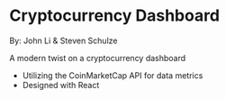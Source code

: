 # Cryptocurrency Dashboard

By: John Li & Steven Schulze


A modern twist on a cryptocurrency dashboard


- Utilizing the CoinMarketCap API for data metrics
- Designed with React
